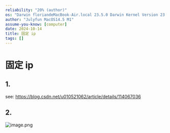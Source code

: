 ```yaml
---
reliability: "20% (author)"
os: "Darwin floriandeMacBook-Air.local 23.5.0 Darwin Kernel Version 23.5.0: Wed May  1 20:16:51 PDT 2024; root:xnu-10063.121.3~5/RELEASE_ARM64_T8103 arm64"
author: "Julyfun MacOS14.5 M1"
assume-you-know: [computer]
date: 2024-10-14
title: 固定 ip
tags: []
---
```


# 固定 ip

## 1.

see: https://blog.csdn.net/u010521062/article/details/114067036

## 2.

![image.png](https://how-to-1258460161.cos.ap-shanghai.myqcloud.com/how-to/20241206152405.webp)

